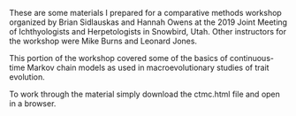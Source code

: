 These are some materials I prepared for a comparative methods workshop organized by Brian Sidlauskas and Hannah Owens at the 2019 Joint Meeting of Ichthyologists and Herpetologists in Snowbird, Utah. Other instructors for the workshop were Mike Burns and Leonard Jones.

This portion of the workshop covered some of the basics of continuous-time Markov chain models as used in macroevolutionary studies of trait evolution. 

To work through the material simply download the ctmc.html file and open in a browser.
